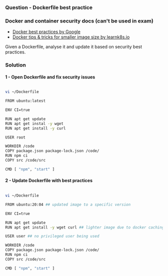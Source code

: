 ### Question - Dockerfile best practice

### Docker and container security docs (can't be used in exam)

- [Docker best practices by Google](https://cloud.google.com/blog/products/containers-kubernetes/7-best-practices-for-building-containers)
- [Docker tips & tricks for smaller image size by learnk8s.io](https://learnk8s.io/blog/smaller-docker-images)

Given a Dockerfile, analyse it and update it based on security best practices.

### Solution

#### 1 - Open Dockerfile and fix security issues

```sh

vi ~/Dockerfile

FROM ubuntu:latest

ENV CI=true

RUN apt get update
RUN apt get instal -y wget
RUN apt get install -y curl

USER root

WORKDIR /code
COPY package.json package-lock.json /code/
RUN npm ci
COPY src /code/src

CMD [ "npm", "start" ]

```

#### 2 - Update Dockerfile with best practices

```sh

vi ~/Dockerfile

FROM ubuntu:20:04 ## updated image to a specific version

ENV CI=true

RUN apt get update
RUN apt get install -y wget curl ## lighter image due to docker caching

USER user ## no privileged user being used

WORKDIR /code
COPY package.json package-lock.json /code/
RUN npm ci
COPY src /code/src

CMD [ "npm", "start" ]

```

